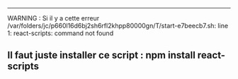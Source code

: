 ----------------
WARNING : Si il y a cette erreur
/var/folders/jc/p660l16d6bj2sh6rfl2khpp80000gn/T/start-e7beecb7.sh: line 1: react-scripts: command not found

Il faut juste installer ce script :
npm install react-scripts
-----------------